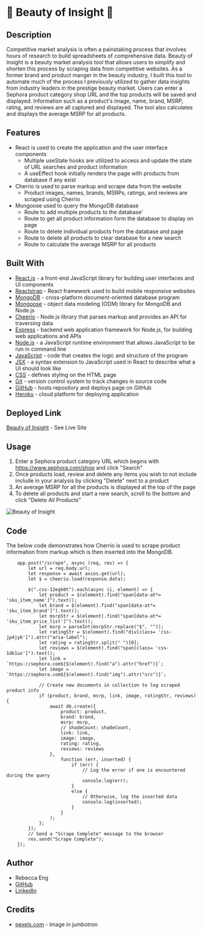# 💄 Beauty of Insight 💄

## Description
Competitive market analysis is often a painstaking process that involves hours of research to build spreadsheets of comprehensive data. Beauty of Insight is a beauty market analysis tool that allows users to simplify and shorten this process by scraping data from competitive websites. As a former brand and product manger in the beauty industry, I built this tool to automate much of the process I previously utilized to gather data insights from industry leaders in the prestige beauty market. Users can enter a Sephora product category shop URL and the top products will be saved and displayed. Information such as a product's image, name, brand, MSRP, rating, and reviews are all captured and displayed. The tool also calculates and displays the average MSRP for all products. 

## Features
* React is used to create the application and the user interface components
    * Multiple useState hooks are utilized to access and update the state of URL searches and product information 
    * A useEffect hook initially renders the page with products from database if any exist
* Cherrio is used to parse markup and scrape data from the website
    * Product images, names, brands, MSRPs, ratings, and reviews are scraped using Cherrio
* Mongoose used to query the MongoDB database
    * Route to add multiple products to the database'
    * Route to get all product information form the database to display on page
    * Route to delete individual products from the database and page
    * Route to delete all products to clear database for a new search
    * Route to calculate the average MSRP for all products


## Built With
* [React.js](https://reactjs.org/) - a front-end JavaScript library for building user interfaces and UI components
* [Reactstrap](https://reactstrap.github.io/) - React framework used to build mobile responsive websites
* [MongoDB](https://www.mongodb.com/) - cross-platform document-oriented database program
* [Mongoose](https://mongoosejs.com/) - object data modeling (ODM) library for MongoDB and Node.js
* [Cheerio](https://www.npmjs.com/package/cheerio) - Node.js library that parses markup and provides an API for traversing data
* [Express](https://expressjs.com/) - backend web application framework for Node.js, for building web applications and APIs
* [Node.js](https://nodejs.org/en/) - a JavaScript runtime environment that allows JavaScript to be run in command line
* [JavaScript](https://developer.mozilla.org/en-US/docs/Web/JavaScript) - code that creates the logic and structure of the program
* [JSX](https://reactjs.org/docs/introducing-jsx.html) - a syntax extension to JavaScript used in React to describe what a UI should look like
* [CSS](https://developer.mozilla.org/en-US/docs/Web/CSS) - defines styling on the HTML page
* [Git](https://git-scm.com/) - version control system to track changes in source code
* [GitHub](https://github.com/) - hosts repository and deploys page on GitHub
* [Heroku](https://heroku.com) - cloud platform for deploying application

## Deployed Link
[Beauty of Insight](https://beauty-insight.herokuapp.com/) - See Live Site

## Usage
1. Enter a Sephora product category URL which begins with https://www.sephora.com/shop and click "Search"
2. Once products load, review and delete any items you wish to not include include in your analysis by clicking "Delete" next to a product
3. An average MSRP for all the products is displayed at the top of the page
4. To delete all products and start a new search, scroll to the bottom and click "Delete All Products"

![Beauty of Insight](client/public/BeautyInsight.gif)

## Code
The below code demonstrates how Cherrio is used to scrape product information from markup which is then inserted into the MongoDB.

        app.post("/scrape", async (req, res) => {
            let url = req.body.url;
            let response = await axios.get(url);
            let $ = cheerio.load(response.data);

            $(".css-12egk0t").each(async (i, element) => {
                let product = $(element).find("span[data-at*= 'sku_item_name']").text();
                let brand = $(element).find("span[data-at*= 'sku_item_brand']").text();
                let msrpStr = $(element).find("span[data-at*= 'sku_item_price_list']").text();
                let msrp = parseInt(msrpStr.replace("$", ""));
                let ratingStr = $(element).find("div[class= 'css-jp4jy6']").attr("aria-label");
                let rating = ratingStr.split(" ")[0];
                let reviews = $(element).find("span[class= 'css-1dk1ux']").text();
                let link = `https://sephora.com${$(element).find("a").attr("href")}`;
                let image = `https://sephora.com${$(element).find("img").attr("src")}`;

                // Create new documents in collection to log scraped product info
                if (product, brand, msrp, link, image, ratingStr, reviews) {
                    await db.create({
                        product: product,
                        brand: brand,
                        msrp: msrp,
                        // shadeCount: shadeCount,
                        link: link,
                        image: image,
                        rating: rating,
                        reviews: reviews
                    },
                        function (err, inserted) {
                            if (err) {
                                // Log the error if one is encountered during the query
                                console.log(err);
                            }
                            else {
                                // Otherwise, log the inserted data
                                console.log(inserted);
                            }
                        }
                    );
                };
            });
            // Send a "Scrape Complete" message to the browser
            res.send("Scrape Complete");
        });

## Author
* Rebecca Eng
* [GitHub](https://github.com/engrebecca)
* [LinkedIn](https://www.linkedin.com/in/engrebecca/)

## Credits
* [pexels.com](https://images.pexels.com/photos/1377034/pexels-photo-1377034.jpeg?auto=compress&cs=tinysrgb&dpr=2&h=650&w=940) - Image in jumbotron
